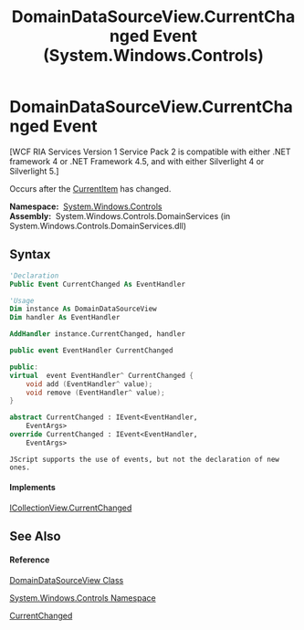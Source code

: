 ﻿---
title: DomainDataSourceView.CurrentChanged Event (System.Windows.Controls)
TOCTitle: CurrentChanged Event
ms:assetid: E:System.Windows.Controls.DomainDataSourceView.CurrentChanged
ms:mtpsurl: https://msdn.microsoft.com/en-us/library/system.windows.controls.domaindatasourceview.currentchanged(v=VS.91)
ms:contentKeyID: 28755284
ms.date: 01/27/2012
mtps_version: v=VS.91
f1_keywords:
- System.Windows.Controls.DomainDataSourceView.CurrentChanged
dev_langs:
- CSharp
- JScript
- VB
- FSharp
- c++
api_location:
- System.Windows.Controls.DomainServices.dll
api_name:
- System.Windows.Controls.DomainDataSourceView.add_CurrentChanged
- System.Windows.Controls.DomainDataSourceView.CurrentChanged
- System.Windows.Controls.DomainDataSourceView.remove_CurrentChanged
api_type:
- Managed
topic_type:
- apiref
- kbSyntax
product_family_name: VS
ROBOTS: INDEX,FOLLOW
---

# DomainDataSourceView.CurrentChanged Event

\[WCF RIA Services Version 1 Service Pack 2 is compatible with either .NET framework 4 or .NET Framework 4.5, and with either Silverlight 4 or Silverlight 5.\]

Occurs after the [CurrentItem](ff423099\(v=vs.91\).md) has changed.

**Namespace:**  [System.Windows.Controls](ms590941\(v=vs.91\).md)  
**Assembly:**  System.Windows.Controls.DomainServices (in System.Windows.Controls.DomainServices.dll)

## Syntax

``` vb
'Declaration
Public Event CurrentChanged As EventHandler
```

``` vb
'Usage
Dim instance As DomainDataSourceView
Dim handler As EventHandler

AddHandler instance.CurrentChanged, handler
```

``` csharp
public event EventHandler CurrentChanged
```

``` c++
public:
virtual  event EventHandler^ CurrentChanged {
    void add (EventHandler^ value);
    void remove (EventHandler^ value);
}
```

``` fsharp
abstract CurrentChanged : IEvent<EventHandler,
    EventArgs>
override CurrentChanged : IEvent<EventHandler,
    EventArgs>
```

``` jscript
JScript supports the use of events, but not the declaration of new ones.
```

#### Implements

[ICollectionView.CurrentChanged](https://msdn.microsoft.com/en-us/library/ms653569)  

## See Also

#### Reference

[DomainDataSourceView Class](ff422675\(v=vs.91\).md)

[System.Windows.Controls Namespace](ms590941\(v=vs.91\).md)

[CurrentChanged](https://msdn.microsoft.com/en-us/library/ms653569)

